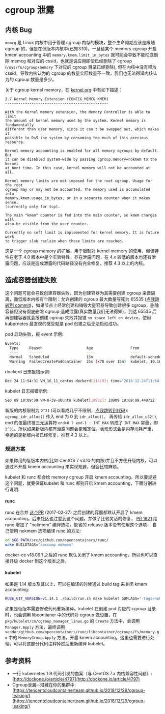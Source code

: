 # cgroup 泄露

## 内核 Bug

`memcg` 是 Linux 内核中用于管理 cgroup 内存的模块，整个生命周期应该是跟随 cgroup 的，但是在低版本内核中\(已知3.10\)，一旦给某个 memory cgroup 开启 kmem accounting 中的 `memory.kmem.limit_in_bytes` 就可能会导致不能彻底删除 memcg 和对应的 cssid，也就是说应用即使已经删除了 cgroup \(`/sys/fs/cgroup/memory` 下对应的 cgroup 目录已经删除\), 但在内核中没有释放 cssid，导致内核认为的 cgroup 的数量实际数量不一致，我们也无法得知内核认为的 cgroup 数量是多少。

关于 cgroup kernel memory，在 [kernel.org](https://www.kernel.org/doc/html/latest/admin-guide/cgroup-v1/memory.html#kernel-memory-extension-config-memcg-kmem) 中有如下描述：

```text
2.7 Kernel Memory Extension (CONFIG_MEMCG_KMEM)
-----------------------------------------------

With the Kernel memory extension, the Memory Controller is able to limit
the amount of kernel memory used by the system. Kernel memory is fundamentally
different than user memory, since it can't be swapped out, which makes it
possible to DoS the system by consuming too much of this precious resource.

Kernel memory accounting is enabled for all memory cgroups by default. But
it can be disabled system-wide by passing cgroup.memory=nokmem to the kernel
at boot time. In this case, kernel memory will not be accounted at all.

Kernel memory limits are not imposed for the root cgroup. Usage for the root
cgroup may or may not be accounted. The memory used is accumulated into
memory.kmem.usage_in_bytes, or in a separate counter when it makes sense.
(currently only for tcp).

The main "kmem" counter is fed into the main counter, so kmem charges will
also be visible from the user counter.

Currently no soft limit is implemented for kernel memory. It is future work
to trigger slab reclaim when those limits are reached.
```

这是一个 cgroup memory 的扩展，用于限制对 kernel memory 的使用，但该特性在老于 4.0 版本中是个实验特性，存在泄露问题，在 4.x 较低的版本也还有泄露问题，应该是造成泄露的代码路径没有完全修复，推荐 4.3 以上的内核。

## 造成容器创建失败

这个问题可能会导致创建容器失败，因为创建容器为其需要创建 cgroup 来做隔离，而低版本内核有个限制：允许创建的 cgroup 最大数量写死为 65535 \([点我跳转到 commit](https://github.com/torvalds/linux/commit/38460b48d06440de46b34cb778bd6c4855030754#diff-c04090c51d3c6700c7128e84c58b1291R3384)\)，如果节点上经常创建和销毁大量容器导致创建很多 cgroup，删除容器但没有彻底删除 cgroup 造成泄露\(真实数量我们无法得知\)，到达 65535 后再创建容器就会报创建 cgroup 失败并报错 `no space left on device`，使用 kubernetes 最直观的感受就是 pod 创建之后无法启动成功。

pod 启动失败，报 event 示例:

```bash
Events:
  Type     Reason                    Age                 From                   Message
  ----     ------                    ----                ----                   -------
  Normal   Scheduled                 15m                 default-scheduler      Successfully assigned jenkins/jenkins-7845b9b665-nrvks to 10.10.252.4
  Warning  FailedCreatePodContainer  25s (x70 over 15m)  kubelet, 10.10.252.4  unable to ensure pod container exists: failed to create container for [kubepods besteffort podc6eeec88-8664-11e9-9524-5254007057ba] : mkdir /sys/fs/cgroup/memory/kubepods/besteffort/podc6eeec88-8664-11e9-9524-5254007057ba: no space left on device
```

dockerd 日志报错示例:

```bash
Dec 24 11:54:31 VM_16_11_centos dockerd[11419]: time="2018-12-24T11:54:31.195900301+08:00" level=error msg="Handler for POST /v1.31/containers/b98d4aea818bf9d1d1aa84079e1688cd9b4218e008c58a8ef6d6c3c106403e7b/start returned error: OCI runtime create failed: container_linux.go:348: starting container process caused \"process_linux.go:279: applying cgroup configuration for process caused \\\"mkdir /sys/fs/cgroup/memory/kubepods/burstable/pod79fe803c-072f-11e9-90ca-525400090c71/b98d4aea818bf9d1d1aa84079e1688cd9b4218e008c58a8ef6d6c3c106403e7b: no space left on device\\\"\": unknown"
```

kubelet 日志报错示例:

```bash
Sep 09 18:09:09 VM-0-39-ubuntu kubelet[18902]: I0909 18:09:09.449722   18902 remote_runtime.go:92] RunPodSandbox from runtime service failed: rpc error: code = Unknown desc = failed to start sandbox container for pod "osp-xxx-com-ljqm19-54bf7678b8-bvz9s": Error response from daemon: oci runtime error: container_linux.go:247: starting container process caused "process_linux.go:258: applying cgroup configuration for process caused \"mkdir /sys/fs/cgroup/memory/kubepods/burstable/podf1bd9e87-1ef2-11e8-afd3-fa163ecf2dce/8710c146b3c8b52f5da62e222273703b1e3d54a6a6270a0ea7ce1b194f1b5053: no space left on device\""
```

新版的内核限制为 `2^31` \(可以看成几乎不限制，[点我跳转到代码](https://github.com/torvalds/linux/blob/3120b9a6a3f7487f96af7bd634ec49c87ef712ab/kernel/cgroup/cgroup.c#L5233)\): `cgroup_idr_alloc()` 传入 end 为 0 到 `idr_alloc()`， 再传给 `idr_alloc_u32()`, end 的值最终被三元运算符 `end>0 ? end-1 : INT_MAX` 转成了 `INT_MAX` 常量，即 `2^31`。所以如果新版内核有泄露问题会更难定位，表现形式会是内存消耗严重，幸运的是新版内核已经修复，推荐 4.3 以上。

### 规避方案

如果你用的低版本内核\(比如 CentOS 7 v3.10 的内核\)并且不方便升级内核，可以通过不开启 kmem accounting 来实现规避，但会比较麻烦。

kubelet 和 runc 都会给 memory cgroup 开启 kmem accounting，所以要规避这个问题，就要保证kubelet 和 runc 都别开启 kmem accounting，下面分别进行说明:

#### runc

runc 在合并 [这个PR](https://github.com/opencontainers/runc/pull/1350/files) \(2017-02-27\) 之后创建的容器都默认开启了 kmem accounting，后来社区也注意到这个问题，并做了比较灵活的修复， [PR 1921](https://github.com/opencontainers/runc/pull/1921) 给 runc 增加了 "nokmem" 编译选项，缺省的 release 版本没有使用这个选项， 自己使用 nokmem 选项编译 runc 的方法:

```bash
cd $GO_PATH/src/github.com/opencontainers/runc/
make BUILDTAGS="seccomp nokmem"
```

docker-ce v18.09.1 之后的 runc 默认关闭了 kmem accounting，所以也可以直接升级 docker 到这个版本之后。

#### kubelet

如果是 1.14 版本及其以上，可以在编译的时候通过 build tag 来关闭 kmem accounting:

```bash
KUBE_GIT_VERSION=v1.14.1 ./build/run.sh make kubelet GOFLAGS="-tags=nokmem"
```

如果是低版本需要修改代码重新编译。kubelet 在创建 pod 对应的 cgroup 目录时，也会调用 libcontianer 中的代码对 cgroup 做设置，在 `pkg/kubelet/cm/cgroup_manager_linux.go` 的 `Create` 方法中，会调用 `Manager.Apply` 方法，最终调用 `vendor/github.com/opencontainers/runc/libcontainer/cgroups/fs/memory.go` 中的 `MemoryGroup.Apply` 方法，开启 kmem accounting。这里也需要进行处理，可以将这部分代码注释掉然后重新编译 kubelet。

## 参考资料

* 一行 kubernetes 1.9 代码引发的血案（与 CentOS 7.x 内核兼容性问题）: [http://dockone.io/article/4797](http://dockone.io/article/4797)
* Cgroup泄漏--潜藏在你的集群中: [https://tencentcloudcontainerteam.github.io/2018/12/29/cgroup-leaking/](https://tencentcloudcontainerteam.github.io/2018/12/29/cgroup-leaking/)

